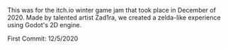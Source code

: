 This was for the itch.io winter game jam that took place in December of 2020. Made by talented artist Zad1ra, we created a zelda-like experience using Godot's 2D engine. 

First Commit: 12/5/2020
